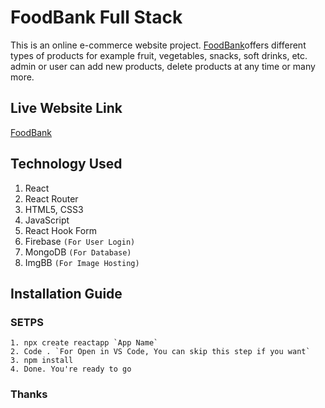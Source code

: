 # FoodBank Full Stack

This is an online e-commerce website project. [FoodBank](https://food-bank-a7d75.web.app/)offers different types of products for example fruit, vegetables, snacks, soft drinks, etc. admin or user can add new products, delete products at any time or many more.

## Live Website Link

[FoodBank](https://food-bank-a7d75.web.app/)

## Technology Used

1. React
2. React Router
3. HTML5, CSS3
4. JavaScript
5. React Hook Form
6. Firebase `(For User Login)`
7. MongoDB `(For Database)`
8. ImgBB `(For Image Hosting)`


## Installation Guide
### **SETPS**
    1. npx create reactapp `App Name`
    2. Code . `For Open in VS Code, You can skip this step if you want`
    3. npm install
    4. Done. You're ready to go
  
### Thanks
